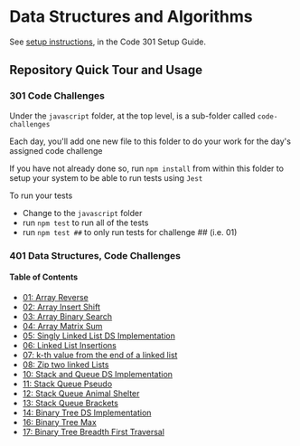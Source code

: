 # Data Structures and Algorithms

See [setup instructions](https://codefellows.github.io/setup-guide/code-301/2-code-challenges), in the Code 301 Setup Guide.

## Repository Quick Tour and Usage

### 301 Code Challenges

Under the `javascript` folder, at the top level, is a sub-folder called `code-challenges`

Each day, you'll add one new file to this folder to do your work for the day's assigned code challenge

If you have not already done so, run `npm install` from within this folder to setup your system to be able to run tests using `Jest`

To run your tests

- Change to the `javascript` folder
- run `npm test` to run all of the tests
- run `npm test ##` to only run tests for challenge ## (i.e. 01)

### 401 Data Structures, Code Challenges

#### Table of Contents

- [01: Array Reverse](./python/docs/array_reverse/README.md)
- [02: Array Insert Shift](./python/docs/array_insert_shift/README.md)
- [03: Array Binary Search](./python/docs/array_binary_search/README.md)
- [04: Array Matrix Sum](./python/docs/array_matrix_sum/README.md)
- [05: Singly Linked List DS Implementation](./python/docs/linked_list/README.md)
- [06: Linked List Insertions](./python/docs/linked_list_insertions/README.md)
- [07: k-th value from the end of a linked list](./python/docs/linked_list_kth/README.md)
- [08: Zip two linked Lists](./python/docs/linked_list_zip/README.md)
- [10: Stack and Queue DS Implementation](./python/docs/stack_and_queue/README.md)
- [11: Stack Queue Pseudo](./python/docs/stack_queue_pseudo/README.md)
- [12: Stack Queue Animal Shelter](./python/docs/stack_queue_animal_shelter/README.md)
- [13: Stack Queue Brackets](./python/docs/stack_queue_brackets/README.md)
- [14: Binary Tree DS Implementation](./python/docs/trees/README.md)
- [16: Binary Tree Max](./python/docs/tree_max/README.md)
- [17: Binary Tree Breadth First Traversal](./python/docs/tree_breadth_first/README.md)
